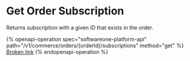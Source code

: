 # Get Order Subscription

Returns subscription with a given ID that exists in the order.

{% openapi-operation spec="softwareone-platform-api" path="/v1/commerce/orders/{orderId}/subscriptions" method="get" %}
[Broken link](broken-reference)
{% endopenapi-operation %}
